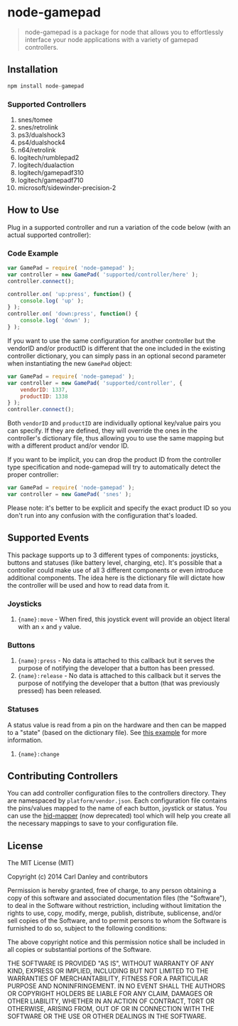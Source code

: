 # node-gamepad

> node-gamepad is a package for node that allows you to effortlessly interface your node applications with a variety of gamepad controllers.

## Installation

```js
npm install node-gamepad
```

### Supported Controllers

1. snes/tomee
1. snes/retrolink
1. ps3/dualshock3
1. ps4/dualshock4
1. n64/retrolink
1. logitech/rumblepad2
1. logitech/dualaction
1. logitech/gamepadf310
1. logitech/gamepadf710
1. microsoft/sidewinder-precision-2

## How to Use

Plug in a supported controller and run a variation of the code below (with an actual supported controller):

### Code Example

```js
var GamePad = require( 'node-gamepad' );
var controller = new GamePad( 'supported/controller/here' );
controller.connect();

controller.on( 'up:press', function() {
    console.log( 'up' );
} );
controller.on( 'down:press', function() {
    console.log( 'down' );
} );
```

If you want to use the same configuration for another controller but the vendorID and/or productID is different that the one included in the existing controller dictionary, you can simply pass in an optional second parameter when instantiating the new `GamePad` object:

```js
var GamePad = require( 'node-gamepad' );
var controller = new GamePad( 'supported/controller', {
	vendorID: 1337,
	productID: 1338
} );
controller.connect();
```

Both `vendorID` and `productID` are individually optional key/value pairs you can specify. If they are defined, they will override the ones in the controller's dictionary file, thus allowing you to use the same mapping but with a different product and/or vendor ID.

If you want to be implicit, you can drop the product ID from the controller type specification and node-gamepad will try to automatically detect the proper controller:

```js
var GamePad = require( 'node-gamepad' );
var controller = new GamePad( 'snes' );
```

Please note: it's better to be explicit and specify the exact product ID so you don't run into any confusion with the configuration that's loaded.

## Supported Events

This package supports up to 3 different types of components: joysticks, buttons and statuses (like battery level, charging, etc). It's possible that a controller could make use of all 3 different components or even introduce additional components. The idea here is the dictionary file will dictate how the controller will be used and how to read data from it.

### Joysticks

1. `{name}:move` - When fired, this joystick event will provide an object literal with an `x` and `y` value.

### Buttons

1. `{name}:press` - No data is attached to this callback but it serves the purpose of notifying the developer that a button has been pressed.
1. `{name}:release` - No data is attached to this callback but it serves the purpose of notifying the developer that a button (that was previously pressed) has been released.

### Statuses

A status value is read from a pin on the hardware and then can be mapped to a "state" (based on the dictionary file). See [this example](https://github.com/carldanley/node-gamepad/blob/master/controllers/ps3/dualshock3.json#L136) for more information.

1. `{name}:change`

## Contributing Controllers

You can add controller configuration files to the controllers directory. They are namespaced by `platform/vendor.json`. Each configuration file contains the pins/values mapped to the name of each button, joystick or status. You can use the [hid-mapper](https://www.npmjs.org/package/hid-mapper) (now deprecated) tool which will help you create all the necessary mappings to save to your configuration file.

## License

The MIT License (MIT)

Copyright (c) 2014 Carl Danley and contributors

Permission is hereby granted, free of charge, to any person obtaining a copy of this software and associated documentation files (the "Software"), to deal in the Software without restriction, including without limitation the rights to use, copy, modify, merge, publish, distribute, sublicense, and/or sell copies of the Software, and to permit persons to whom the Software is furnished to do so, subject to the following conditions:

The above copyright notice and this permission notice shall be included in all copies or substantial portions of the Software.

THE SOFTWARE IS PROVIDED "AS IS", WITHOUT WARRANTY OF ANY KIND, EXPRESS OR IMPLIED, INCLUDING BUT NOT LIMITED TO THE WARRANTIES OF MERCHANTABILITY, FITNESS FOR A PARTICULAR PURPOSE AND NONINFRINGEMENT. IN NO EVENT SHALL THE AUTHORS OR COPYRIGHT HOLDERS BE LIABLE FOR ANY CLAIM, DAMAGES OR OTHER LIABILITY, WHETHER IN AN ACTION OF CONTRACT, TORT OR OTHERWISE, ARISING FROM, OUT OF OR IN CONNECTION WITH THE SOFTWARE OR THE USE OR OTHER DEALINGS IN THE SOFTWARE.
